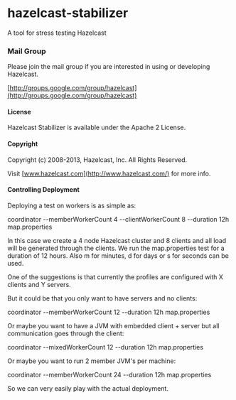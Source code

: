 hazelcast-stabilizer
===========================

A tool for stress testing Hazelcast

### Mail Group

Please join the mail group if you are interested in using or developing Hazelcast.

[http://groups.google.com/group/hazelcast](http://groups.google.com/group/hazelcast)

#### License

Hazelcast Stabilizer is available under the Apache 2 License.

#### Copyright

Copyright (c) 2008-2013, Hazelcast, Inc. All Rights Reserved.

Visit [www.hazelcast.com](http://www.hazelcast.com/) for more info.

#### Controlling Deployment

Deploying a test on workers is as simple as:

coordinator --memberWorkerCount 4 --clientWorkerCount 8 --duration 12h  map.properties

In this case we create a 4 node Hazelcast cluster and 8 clients and all load will be generated through the clients. We run
the map.properties test for a duration of 12 hours. Also m for minutes, d for days or s for seconds can be used.

One of the suggestions is that currently the profiles are configured with X clients and Y servers.

But it could be that you only want to have servers and no clients:

coordinator --memberWorkerCount 12  --duration 12h  map.properties

Or maybe you want to have a JVM with embedded client + server but all communication goes through the client:

coordinator --mixedWorkerCount 12  --duration 12h  map.properties

Or maybe you want to run 2 member JVM's per machine:

coordinator --memberWorkerCount 24  --duration 12h  map.properties

So we can very easily play with the actual deployment.